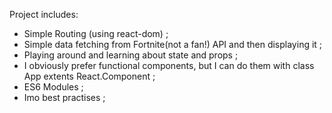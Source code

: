 Project includes:

* Simple Routing (using react-dom) ;
* Simple data fetching from Fortnite(not a fan!) API and then displaying it ;
* Playing around and learning about state and props ;
* I obviously prefer functional components, but I can do them with class App extents React.Component ;
* ES6 Modules ;
* Imo best practises ;
